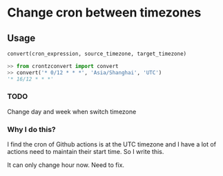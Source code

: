 # Change cron between timezones

## Usage

```python
convert(cron_expression, source_timezone, target_timezone)
```

```python
>> from crontzconvert import convert
>> convert('* 0/12 * * *', 'Asia/Shanghai', 'UTC')
'* 16/12 * * *'
```

### TODO

Change day and week when switch timezone

### Why I do this?

I find the cron of Github actions is at the UTC timezone and I have a lot of actions need to maintain their start time. So I write this.

It can only change hour now. Need to fix.
